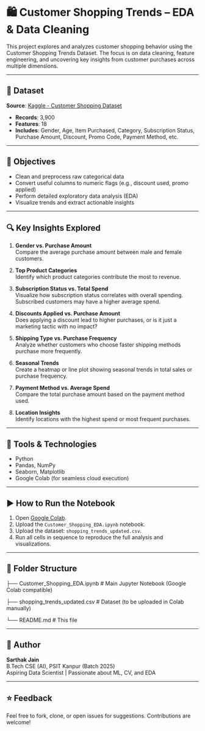 # 🛍️ Customer Shopping Trends – EDA & Data Cleaning

This project explores and analyzes customer shopping behavior using the Customer Shopping Trends Dataset. The focus is on data cleaning, feature engineering, and uncovering key insights from customer purchases across multiple dimensions.

---

## 📂 Dataset

**Source**: [Kaggle - Customer Shopping Dataset](https://www.kaggle.com/datasets/iamsouravbanerjee/customer-shopping-trends-dataset)

- **Records**: 3,900
- **Features**: 18
- **Includes**: Gender, Age, Item Purchased, Category, Subscription Status, Purchase Amount, Discount, Promo Code, Payment Method, etc.

---

## 🧠 Objectives

- Clean and preprocess raw categorical data
- Convert useful columns to numeric flags (e.g., discount used, promo applied)
- Perform detailed exploratory data analysis (EDA)
- Visualize trends and extract actionable insights

---

## 🔍 Key Insights Explored

1. **Gender vs. Purchase Amount**  
   Compare the average purchase amount between male and female customers.

2. **Top Product Categories**  
   Identify which product categories contribute the most to revenue.

3. **Subscription Status vs. Total Spend**  
   Visualize how subscription status correlates with overall spending. Subscribed customers may have a higher average spend.

4. **Discounts Applied vs. Purchase Amount**  
   Does applying a discount lead to higher purchases, or is it just a marketing tactic with no impact?

5. **Shipping Type vs. Purchase Frequency**  
   Analyze whether customers who choose faster shipping methods purchase more frequently.

6. **Seasonal Trends**  
   Create a heatmap or line plot showing seasonal trends in total sales or purchase frequency.

7. **Payment Method vs. Average Spend**  
   Compare the total purchase amount based on the payment method used.

8. **Location Insights**  
   Identify locations with the highest spend or most frequent purchases.

---

## 🧰 Tools & Technologies

- Python
- Pandas, NumPy
- Seaborn, Matplotlib
- Google Colab (for seamless cloud execution)

---

## ▶️ How to Run the Notebook

1. Open [Google Colab](https://colab.research.google.com/).
2. Upload the `Customer_Shopping_EDA.ipynb` notebook.
3. Upload the dataset: `shopping_trends_updated.csv`.
4. Run all cells in sequence to reproduce the full analysis and visualizations.

---


## 📌 Folder Structure

├── Customer_Shopping_EDA.ipynb # Main Jupyter Notebook (Google Colab compatible)

├── shopping_trends_updated.csv # Dataset (to be uploaded in Colab manually)

└── README.md # This file

---

## 👤 Author

**Sarthak Jain**  
B.Tech CSE (AI), PSIT Kanpur (Batch 2025)  
Aspiring Data Scientist | Passionate about ML, CV, and EDA

---

## ⭐️ Feedback

Feel free to fork, clone, or open issues for suggestions. Contributions are welcome!